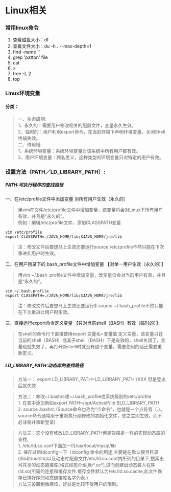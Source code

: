 # Linux相关

### 常用linux命令  

1. 查看磁盘大小：df
2. 查看文件大小：du -h . --max-depth=1
3. find -name ''
4. grep 'patton' file
5. cat
6. \>
7. tree -L 2
8. top  


### Linux环境变量  
#### 分类：
>一、生命周期:  
1、永久的：需要用户修改相关的配置文件，变量永久生效。  
2、临时的：用户利用export命令，在当前终端下声明环境变量，关闭Shell  终端失效。   
二、作用域:  
1、系统环境变量：系统环境变量对该系统中所有用户都有效。  
2、用户环境变量：顾名思义，这种类型的环境变量只对特定的用户有效。  

### 设置方法（PATH／LD_LIBRARY_PATH）:
##### PATH:可执行程序的查找路径  
一、在/etc/profile文件中添加变量 对所有用户生效（永久的）  
>用vim在文件/etc/profile文件中增加变量，该变量将会对Linux下所有用户有效，并且是“永久的”。  
例如：编辑/etc/profile文件，添加CLASSPATH变量 

    vim /etc/profile    
    export CLASSPATH=./JAVA_HOME/lib;$JAVA_HOME/jre/lib 
>注：修改文件后要想马上生效还要运行source /etc/profile不然只能在下次重进此用户时生效。
  
二、在用户目录下的.bash_profile文件中增加变量 【对单一用户生效（永久的）】
>用vim ~/.bash_profile文件中增加变量，改变量仅会对当前用户有效，并且是“永久的”。

    vim ~/.bash.profile
    export CLASSPATH=./JAVA_HOME/lib;$JAVA_HOME/jre/lib
>注：修改文件后要想马上生效还要运行$ source ~/.bash_profile不然只能在下次重进此用户时生效。

三、直接运行export命令定义变量 【只对当前shell（BASH）有效（临时的）】
>在shell的命令行下直接使用export 变量名=变量值
定义变量，该变量只在当前的shell（BASH）或其子shell（BASH）下是有效的，shell关闭了，变量也就失效了，再打开新shell时就没有这个变量，需要使用的话还需要重新定义。
  
##### LD_LIBRARY_PATH:动态库的查找路径   
>方法一： export  LD_LIBRARY_PATH=LD_LIBRARY_PATH:/XXX 但是登出后就失效  

>方法二：修改~/.bashrc或~/.bash_profile或系统级别的/etc/profile  
         1. 在其中添加例如export PATH=/opt/ActiveP/lib:$LD_LIBRARY_PATH  
         2. source .bashrc  (Source命令也称为“点命令”，也就是一个点符号（.）。source命令通常用于重新执行刚修改的初始化文件，使之立即生效，而不必注销并重新登录)  

>方法三：这个没有修改LD_LIBRARY_PATH但是效果是一样的实现动态库的查找,  
         1. /etc/ld.so.conf下面加一行/usr/local/mysql/lib  
         2. 保存过后ldconfig一下（ldconfig 命令的用途,主要是在默认搜寻目录(/lib和/usr/lib)以及动态库配置文件/etc/ld.so.conf内所列的目录下,搜索出可共享的动态链接库(格式如前介绍,lib*.so*),进而创建出动态装入程序(ld.so)所需的连接和缓存文件.缓存文件默认为/etc/ld.so.cache,此文件保存已排好序的动态链接库名字列表.）  
        方法三设置稍微麻烦，好处是比较不受用户的限制。